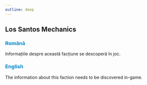 ```yaml
---
outline: deep
---
```


## Los Santos Mechanics

### <span style="color: #0088CC">Română</span>

Informațiile despre această facțiune se descoperă în joc.

### <span style="color: #0088CC">English</span>

The information about this faction needs to be discovered in-game.